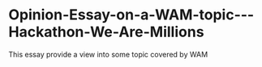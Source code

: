 # Opinion-Essay-on-a-WAM-topic---Hackathon-We-Are-Millions
This essay provide a view into some topic covered by WAM 
